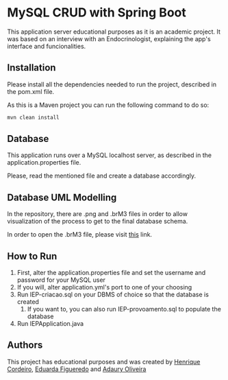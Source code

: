 # MySQL CRUD with Spring Boot

This application server educational purposes as it is an academic project. It was based on an interview with an Endocrinologist, explaining the app's interface and funcionalities. 

## Installation

Please install all the dependencies needed to run the project, described in the pom.xml file.

As this is a Maven project you can run the following command to do so:
```bash
mvn clean install
```

## Database

This application runs over a MySQL localhost server, as described in the application.properties file.

Please, read the mentioned file and create a database accordingly.

## Database UML Modelling

In the repository, there are .png and .brM3 files in order to allow visualization of the process to get to the final database schema.

In order to open the .brM3 file, please visit [this](https://www.sis4.com/brModelo/download.html) link.

## How to Run

1. First, alter the application.properties file and set the username and password for your MySQL user
2. If you will, alter application.yml's port to one of your choosing
3. Run IEP-criacao.sql on your DBMS of choice so that the database is created
    1. If you want to, you can also run IEP-provoamento.sql to populate the database
5. Run IEPApplication.java

## Authors

This project has educational purposes and was created by [Henrique Cordeiro](https://www.linkedin.com/in/henrique-cordeiro-pereira/), [Eduarda Figueredo](https://www.linkedin.com/in/eduarda-souza-figueredo-293074232/) and [Adaury Oliveira](https://www.linkedin.com/in/adaury-neto/)
